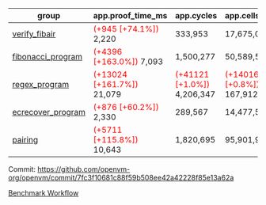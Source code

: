 | group | app.proof_time_ms | app.cycles | app.cells_used | leaf.proof_time_ms | leaf.cycles | leaf.cells_used |
| -- | -- | -- | -- | -- | -- | -- |
| [verify_fibair](https://github.com/openvm-org/openvm/blob/benchmark-results/benchmarks-dispatch/refs/heads/main/verify_fibair-7fc3f10681c88f59b508ee42a42228f85e13a62a.md) |<span style='color: red'>(+945 [+74.1%])</span> 2,220 |  333,953 |  17,675,030 |- | - | - |
| [fibonacci_program](https://github.com/openvm-org/openvm/blob/benchmark-results/benchmarks-dispatch/refs/heads/main/fibonacci-7fc3f10681c88f59b508ee42a42228f85e13a62a.md) |<span style='color: red'>(+4396 [+163.0%])</span> 7,093 |  1,500,277 |  50,589,567 |- | - | - |
| [regex_program](https://github.com/openvm-org/openvm/blob/benchmark-results/benchmarks-dispatch/refs/heads/main/regex-7fc3f10681c88f59b508ee42a42228f85e13a62a.md) |<span style='color: red'>(+13024 [+161.7%])</span> 21,079 | <span style='color: red'>(+41121 [+1.0%])</span> 4,206,347 | <span style='color: red'>(+1401618 [+0.8%])</span> 167,912,770 |- | - | - |
| [ecrecover_program](https://github.com/openvm-org/openvm/blob/benchmark-results/benchmarks-dispatch/refs/heads/main/ecrecover-7fc3f10681c88f59b508ee42a42228f85e13a62a.md) |<span style='color: red'>(+876 [+60.2%])</span> 2,330 |  289,567 |  14,477,516 |- | - | - |
| [pairing](https://github.com/openvm-org/openvm/blob/benchmark-results/benchmarks-dispatch/refs/heads/main/pairing-7fc3f10681c88f59b508ee42a42228f85e13a62a.md) |<span style='color: red'>(+5711 [+115.8%])</span> 10,643 |  1,820,695 |  95,901,985 |- | - | - |


Commit: https://github.com/openvm-org/openvm/commit/7fc3f10681c88f59b508ee42a42228f85e13a62a

[Benchmark Workflow](https://github.com/openvm-org/openvm/actions/runs/14341545612)

